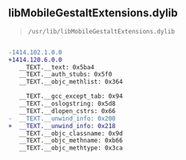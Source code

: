 ## libMobileGestaltExtensions.dylib

> `/usr/lib/libMobileGestaltExtensions.dylib`

```diff

-1414.102.1.0.0
+1414.120.6.0.0
   __TEXT.__text: 0x5ba4
   __TEXT.__auth_stubs: 0x5f0
   __TEXT.__objc_methlist: 0x364

   __TEXT.__gcc_except_tab: 0x94
   __TEXT.__oslogstring: 0x5d8
   __TEXT.__dlopen_cstrs: 0x66
-  __TEXT.__unwind_info: 0x200
+  __TEXT.__unwind_info: 0x218
   __TEXT.__objc_classname: 0x9d
   __TEXT.__objc_methname: 0xb66
   __TEXT.__objc_methtype: 0x3ca

```
